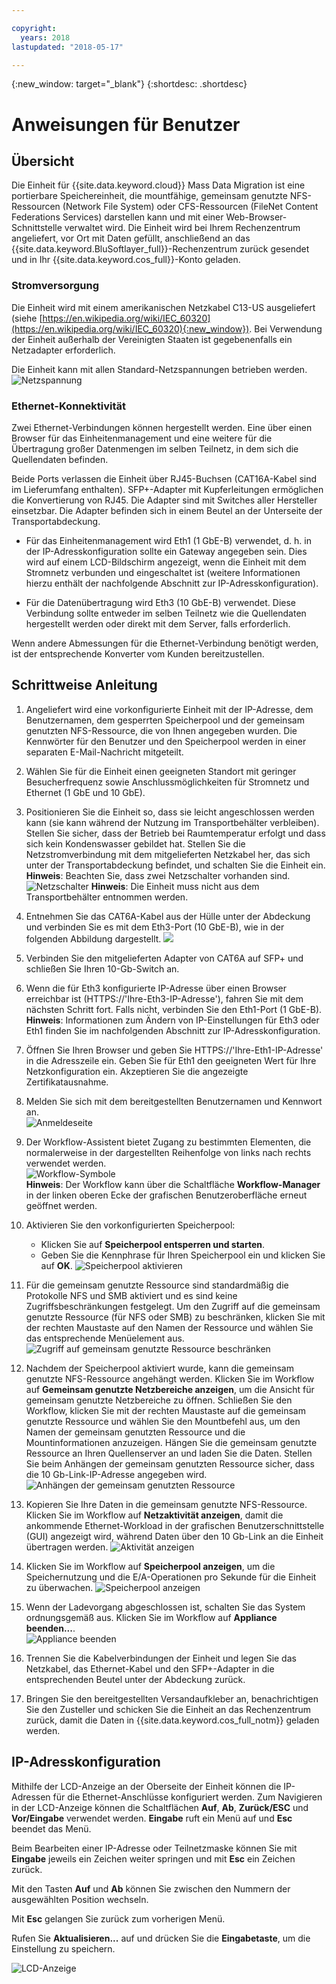 ```yaml
---

copyright:
  years: 2018
lastupdated: "2018-05-17"

---
```

{:new_window: target="_blank"}
{:shortdesc: .shortdesc}

# Anweisungen für Benutzer

## Übersicht

Die Einheit für {{site.data.keyword.cloud}} Mass Data Migration ist eine portierbare Speichereinheit, die mountfähige, gemeinsam genutzte NFS-Ressourcen (Network File System) oder CFS-Ressourcen (FileNet Content Federations Services) darstellen kann und mit einer Web-Browser-Schnittstelle verwaltet wird. Die Einheit wird bei Ihrem Rechenzentrum angeliefert, vor Ort mit Daten gefüllt, anschließend an das {{site.data.keyword.BluSoftlayer_full}}-Rechenzentrum zurück gesendet und in Ihr {{site.data.keyword.cos_full}}-Konto geladen.


### Stromversorgung

Die Einheit wird mit einem amerikanischen Netzkabel C13-US ausgeliefert (siehe [https://en.wikipedia.org/wiki/IEC_60320](https://en.wikipedia.org/wiki/IEC_60320){:new_window}). Bei Verwendung der Einheit außerhalb der Vereinigten Staaten ist gegebenenfalls ein Netzadapter erforderlich.

Die Einheit kann mit allen Standard-Netzspannungen betrieben werden.
![Netzspannung](/images/PowerRating.png)


### Ethernet-Konnektivität

Zwei Ethernet-Verbindungen können hergestellt werden. Eine über einen Browser für das Einheitenmanagement und eine weitere für die Übertragung großer Datenmengen im selben Teilnetz, in dem sich die Quellendaten befinden.

Beide Ports verlassen die Einheit über RJ45-Buchsen (CAT16A-Kabel sind im Lieferumfang enthalten). SFP+-Adapter mit Kupferleitungen ermöglichen die Konvertierung von RJ45.  Die Adapter sind mit Switches aller Hersteller einsetzbar. Die Adapter befinden sich in einem Beutel an der Unterseite der Transportabdeckung.

- Für das Einheitenmanagement wird Eth1 (1 GbE-B) verwendet, d. h. in der IP-Adresskonfiguration sollte ein Gateway angegeben sein.  Dies wird auf einem LCD-Bildschirm angezeigt, wenn die Einheit mit dem Stromnetz verbunden und eingeschaltet ist (weitere Informationen hierzu enthält der nachfolgende Abschnitt zur IP-Adresskonfiguration).

- Für die Datenübertragung wird Eth3 (10 GbE-B) verwendet.  Diese Verbindung sollte entweder im selben Teilnetz wie die Quellendaten hergestellt werden oder direkt mit dem Server, falls erforderlich.

Wenn andere Abmessungen für die Ethernet-Verbindung benötigt werden, ist der entsprechende Konverter vom Kunden bereitzustellen.



## Schrittweise Anleitung

1.	Angeliefert wird eine vorkonfigurierte Einheit mit der IP-Adresse, dem Benutzernamen, dem gesperrten Speicherpool und der gemeinsam genutzten NFS-Ressource, die von Ihnen angegeben wurden. Die Kennwörter für den Benutzer und den Speicherpool werden in einer separaten E-Mail-Nachricht mitgeteilt.

2.	Wählen Sie für die Einheit einen geeigneten Standort mit geringer Besucherfrequenz sowie Anschlussmöglichkeiten für Stromnetz und Ethernet (1 GbE und 10 GbE).

3.	Positionieren Sie die Einheit so, dass sie leicht angeschlossen werden kann (sie kann während der Nutzung im Transportbehälter verbleiben). Stellen Sie sicher, dass der Betrieb bei Raumtemperatur erfolgt und dass sich kein Kondenswasser gebildet hat. Stellen Sie die Netzstromverbindung mit dem mitgelieferten Netzkabel her, das sich unter der Transportabdeckung befindet, und schalten Sie die Einheit ein.<br/>
    **Hinweis**: Beachten Sie, dass zwei Netzschalter vorhanden sind.
    ![Netzschalter](/images/MDMSPowerSwitch.png)
    **Hinweis**: Die Einheit muss nicht aus dem Transportbehälter entnommen werden.

4.	Entnehmen Sie das CAT6A-Kabel aus der Hülle unter der Abdeckung und verbinden Sie es mit dem Eth3-Port (10 GbE-B), wie in der folgenden Abbildung dargestellt.
    ![](/images/MDMSNewEth1and3.png)

5.	Verbinden Sie den mitgelieferten Adapter von CAT6A auf SFP+ und schließen Sie Ihren 10-Gb-Switch an.

6.	Wenn die für Eth3 konfigurierte IP-Adresse über einen Browser erreichbar ist (HTTPS://'Ihre-Eth3-IP-Adresse'), fahren Sie mit dem nächsten Schritt fort. Falls nicht, verbinden Sie den Eth1-Port (1 GbE-B).<br/>
    **Hinweis**: Informationen zum Ändern von IP-Einstellungen für Eth3 oder Eth1 finden Sie im nachfolgenden Abschnitt zur IP-Adresskonfiguration.

7. Öffnen Sie Ihren Browser und geben Sie HTTPS://'Ihre-Eth1-IP-Adresse' in die Adresszeile ein. Geben Sie für Eth1 den geeigneten Wert für Ihre Netzkonfiguration ein. Akzeptieren Sie die angezeigte Zertifikatausnahme.

8. Melden Sie sich mit dem bereitgestellten Benutzernamen und Kennwort an.<br/>
    ![Anmeldeseite](/images/Login.png)

9. Der Workflow-Assistent bietet Zugang zu bestimmten Elementen, die normalerweise in der dargestellten Reihenfolge von links nach rechts verwendet werden.<br/>
    ![Workflow-Symbole](/images/workflow.png) <br/>
    **Hinweis**: Der Workflow kann über die Schaltfläche **Workflow-Manager** in der linken oberen Ecke der grafischen Benutzeroberfläche erneut geöffnet werden.

10.	Aktivieren Sie den vorkonfigurierten Speicherpool:
    - Klicken Sie auf **Speicherpool entsperren und starten**.
    - Geben Sie die Kennphrase für Ihren Speicherpool ein und klicken Sie auf **OK**.
    ![Speicherpool aktivieren](/images/UnlockPool.png)

11. Für die gemeinsam genutzte Ressource sind standardmäßig die Protokolle NFS und SMB aktiviert und es sind keine Zugriffsbeschränkungen festgelegt. Um den Zugriff auf die gemeinsam genutzte Ressource (für NFS oder SMB) zu beschränken, klicken Sie mit der rechten Maustaste auf den Namen der Ressource und wählen Sie das entsprechende Menüelement aus.<br/>
    ![Zugriff auf gemeinsam genutzte Ressource beschränken](/images/ShareControls.png)

12. Nachdem der Speicherpool aktiviert wurde, kann die gemeinsam genutzte NFS-Ressource angehängt werden.  Klicken Sie im Workflow auf **Gemeinsam genutzte Netzbereiche anzeigen**, um die Ansicht für gemeinsam genutzte Netzbereiche zu öffnen. Schließen Sie den Workflow, klicken Sie mit der rechten Maustaste auf die gemeinsam genutzte Ressource und wählen Sie den Mountbefehl aus, um den Namen der gemeinsam genutzten Ressource und die Mountinformationen anzuzeigen. Hängen Sie die gemeinsam genutzte Ressource an Ihren Quellenserver an und laden Sie die Daten. Stellen Sie beim Anhängen der gemeinsam genutzten Ressource sicher, dass die 10 Gb-Link-IP-Adresse angegeben wird.
    ![Anhängen der gemeinsam genutzten Ressource](/images/MountCommand.png)

13. Kopieren Sie Ihre Daten in die gemeinsam genutzte NFS-Ressource. Klicken Sie im Workflow auf **Netzaktivität anzeigen**, damit die ankommende Ethernet-Workload in der grafischen Benutzerschnittstelle (GUI) angezeigt wird, während Daten über den 10 Gb-Link an die Einheit übertragen werden.
    ![Aktivität anzeigen](/images/UserGuide13.png)

14. Klicken Sie im Workflow auf **Speicherpool anzeigen**, um die Speichernutzung und die E/A-Operationen pro Sekunde für die Einheit zu überwachen.
    ![Speicherpool anzeigen](/images/UserGuide14.png)

15.	Wenn der Ladevorgang abgeschlossen ist, schalten Sie das System ordnungsgemäß aus. Klicken Sie im Workflow auf **Appliance beenden...**.  
    ![Appliance beenden](/images/Shutdown.png)

16.	Trennen Sie die Kabelverbindungen der Einheit und legen Sie das Netzkabel, das Ethernet-Kabel und den SFP+-Adapter in die entsprechenden Beutel unter der Abdeckung zurück.

17.	Bringen Sie den bereitgestellten Versandaufkleber an, benachrichtigen Sie den Zusteller und schicken Sie die Einheit an das Rechenzentrum zurück, damit die Daten in {{site.data.keyword.cos_full_notm}} geladen werden.


## IP-Adresskonfiguration

Mithilfe der LCD-Anzeige an der Oberseite der Einheit können die IP-Adressen für die Ethernet-Anschlüsse konfiguriert werden. Zum Navigieren in der LCD-Anzeige können die Schaltflächen **Auf**, **Ab**, **Zurück/ESC** und **Vor/Eingabe** verwendet werden. **Eingabe** ruft ein Menü auf und **Esc** beendet das Menü.

Beim Bearbeiten einer IP-Adresse oder Teilnetzmaske können Sie mit **Eingabe** jeweils ein Zeichen weiter springen und mit **Esc** ein Zeichen zurück.  

Mit den Tasten **Auf** und **Ab** können Sie zwischen den Nummern der ausgewählten Position wechseln.

Mit **Esc** gelangen Sie zurück zum vorherigen Menü.  

Rufen Sie **Aktualisieren...** auf und drücken Sie die **Eingabetaste**, um die Einstellung zu speichern.

  ![LCD-Anzeige](/images/MDMSLCD.png)
